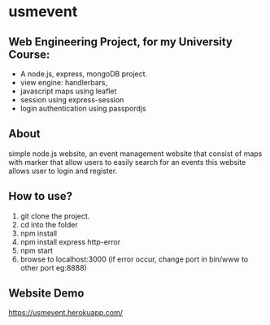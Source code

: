 # usmevent
## Web Engineering Project, for my University Course:
- A node.js, express, mongoDB project.
- view engine: handlerbars,
- javascript maps using leaflet
- session using express-session
- login authentication using passpordjs

## About
simple node.js website,
an event management website that consist of maps with marker that
allow users to easily search for an events
this website allows user to login and register.

## How to use?
1. git clone the project.
2. cd into the folder
3. npm install
4. npm install express http-error
5. npm start
6. browse to localhost:3000 (if error occur, change port in bin/www to other port eg:8888)


## Website Demo 
https://usmevent.herokuapp.com/
